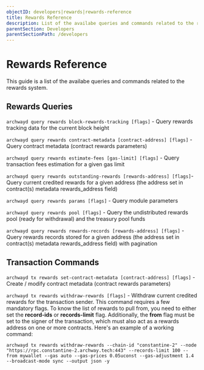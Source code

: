 ```yaml
---
objectID: developers|rewards|rewards-reference
title: Rewards Reference
description: List of the availabe queries and commands related to the rewards system
parentSection: Developers
parentSectionPath: /developers
---
```


# Rewards Reference

This guide is a list of the availabe queries and commands related to the rewards system.

## Rewards Queries

`archwayd query rewards block-rewards-tracking [flags]` - Query rewards tracking data for the current block height

`archwayd query rewards contract-metadata [contract-address] [flags]` - Query contract metadata (contract rewards parameters)

`archwayd query rewards estimate-fees [gas-limit] [flags]` - Query transaction fees estimation for a given gas limit

`archwayd query rewards outstanding-rewards [rewards-address] [flags]`- Query current credited rewards for a given address (the address set in contract(s) metadata rewards_address field)

`archwayd query rewards params [flags]` - Query module parameters

`archwayd query rewards pool [flags]` - Query the undistributed rewards pool (ready for withdrawal) and the treasury pool funds

`archwayd query rewards rewards-records [rewards-address] [flags]` - Query rewards records stored for a given address (the address set in contract(s) metadata rewards_address field) with pagination

## Transaction Commands

`archwayd tx rewards set-contract-metadata [contract-address] [flags]` - Create / modify contract metadata (contract rewards parameters)

`archwayd tx rewards withdraw-rewards [flags]` - Withdraw current credited rewards for the transaction sender. This command requires a few mandatory flags. To know the list of rewards to pull from, you need to either set the **record-ids** or **records-limit** flag. Additionally, the **from** flag must be set to the signer of the transaction, which must also act as a rewards address on one or more contracts. Here's an example of a working command:

```
archwayd tx rewards withdraw-rewards --chain-id "constantine-2" --node "https://rpc.constantine-2.archway.tech:443" --records-limit 100 --from mywallet --gas auto --gas-prices 0.05uconst --gas-adjustment 1.4 --broadcast-mode sync --output json -y
```
